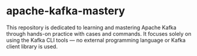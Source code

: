 # apache-kafka-mastery

This repository is dedicated to learning and mastering Apache Kafka through hands-on practice with cases and commands. It focuses solely on using the Kafka CLI tools — no external programming language or Kafka client library is used.
